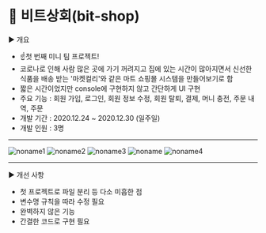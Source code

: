 # 🍇 비트상회(bit-shop)
▶️ 개요

- ☝️첫 번째 미니 팀 프로젝트!
- 코로나로 인해 사람 많은 곳에 가기 꺼려지고 집에 있는 시간이 많아지면서 신선한 식품을 배송 받는 '마켓컬리'와 같은 마트 쇼핑몰 시스템을 만들어보기로 함
- 짧은 시간이었지만 console에 구현하지 않고 간단하게 UI 구현 
- 주요 기능 : 회원 가입, 로그인, 회원 정보 수정, 회원 탈퇴, 결제, 머니 충전, 주문 내역, 주문
- 개발 기간 : 2020.12.24 ~ 2020.12.30 (일주일)
- 개발 인원 : 3명
---
![noname1](https://user-images.githubusercontent.com/73812196/119314811-21aa3180-bcb0-11eb-80a5-c7ac1fe554f5.png)
![noname2](https://user-images.githubusercontent.com/73812196/119314834-27077c00-bcb0-11eb-94bd-a919e86e952e.png)
![noname3](https://user-images.githubusercontent.com/73812196/119314844-2b339980-bcb0-11eb-8fcc-58d9f910ffc6.png)
![noname](https://user-images.githubusercontent.com/73812196/119314858-2ec72080-bcb0-11eb-80ee-c1dfbff56b74.png)
![noname4](https://user-images.githubusercontent.com/73812196/119314876-325aa780-bcb0-11eb-91c5-c04c63b97792.png)

---
▶️ 개선 사항

- 첫 프로젝트로 파일 분리 등 다소 미흡한 점
- 변수명 규칙을 따라 수정 필요
- 완벽하지 않은 기능
- 간결한 코드로 구현 필요
